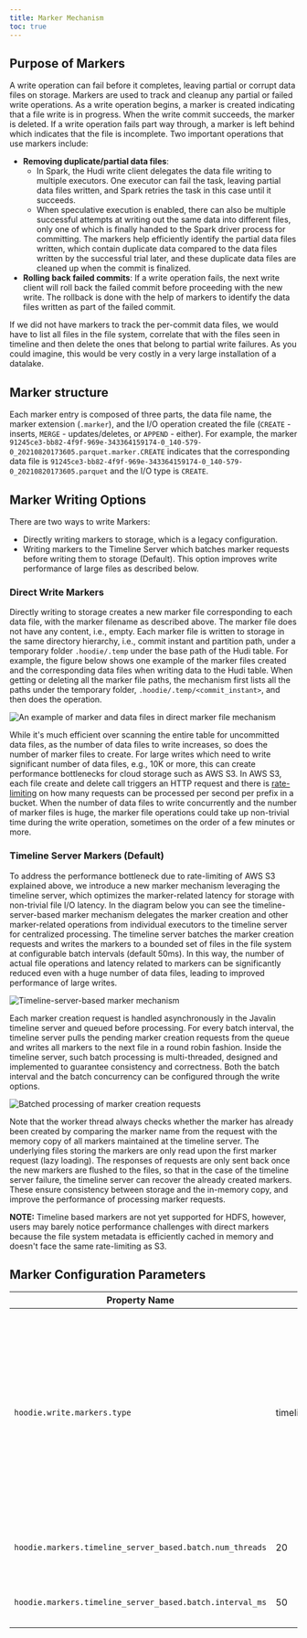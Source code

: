 ```yaml
---
title: Marker Mechanism
toc: true
---
```


## Purpose of Markers
A write operation can fail before it completes, leaving partial or corrupt data files on storage. Markers are used to track 
and cleanup any partial or failed write operations. As a write operation begins, a marker is created indicating 
that a file write is in progress. When the write commit succeeds, the marker is deleted. If a write operation fails part 
way through, a marker is left behind which indicates that the file is incomplete. Two important operations that use markers include: 

- **Removing duplicate/partial data files**: 
  - In Spark, the Hudi write client delegates the data file writing to multiple executors. One executor can fail the task, 
  leaving partial data files written, and Spark retries the task in this case until it succeeds. 
  - When speculative execution is enabled, there can also be multiple successful attempts at writing out the same data 
  into different files, only one of which is finally handed to the Spark driver process for committing. 
  The markers help efficiently identify the partial data files written, which contain duplicate data compared to the data 
  files written by the successful trial later, and these duplicate data files are cleaned up when the commit is finalized.
- **Rolling back failed commits**: If a write operation fails, the next write client will roll back the failed commit before proceeding with the new write. The rollback is done with the help of markers to identify the data files written as part of the failed commit.

If we did not have markers to track the per-commit data files, we would have to list all files in the file system, 
correlate that with the files seen in timeline and then delete the ones that belong to partial write failures. 
As you could imagine, this would be very costly in a very large installation of a datalake.

## Marker structure
Each marker entry is composed of three parts, the data file name,
the marker extension (`.marker`), and the I/O operation created the file (`CREATE` - inserts, `MERGE` - updates/deletes, 
or `APPEND` - either). For example, the marker `91245ce3-bb82-4f9f-969e-343364159174-0_140-579-0_20210820173605.parquet.marker.CREATE` indicates
that the corresponding data file is `91245ce3-bb82-4f9f-969e-343364159174-0_140-579-0_20210820173605.parquet` and the I/O type is `CREATE`.

## Marker Writing Options
There are two ways to write Markers: 

- Directly writing markers to storage, which is a legacy configuration.
- Writing markers to the Timeline Server which batches marker requests before writing them to storage (Default). This option improves write performance of large files as described below.

### Direct Write Markers
Directly writing to storage creates a new marker file corresponding to each data file, with the marker filename as described above. 
The marker file does not have any content, i.e., empty. Each marker file is written to storage in the same directory 
hierarchy, i.e., commit instant and partition path, under a temporary folder `.hoodie/.temp` under the base path of the Hudi table. 
For example, the figure below shows one example of the marker files created and the corresponding data files when writing 
data to the Hudi table.  When getting or deleting all the marker file paths, the mechanism first lists all the paths 
under the temporary folder, `.hoodie/.temp/<commit_instant>`, and then does the operation.

![An example of marker and data files in direct marker file mechanism](/assets/images/blog/marker-mechanism/direct-marker-file-mechanism.png)

While it's much efficient over scanning the entire table for uncommitted data files, as the number of data files to write 
increases, so does the number of marker files to create. For large writes which need to write significant number of data 
files, e.g., 10K or more, this can create performance bottlenecks for cloud storage such as AWS S3. In AWS S3, each 
file create and delete call triggers an HTTP request and there is [rate-limiting](https://docs.aws.amazon.com/AmazonS3/latest/userguide/optimizing-performance.html) 
on how many requests can be processed per second per prefix in a bucket. When the number of data files to write concurrently 
and the number of marker files is huge, the marker file operations could take up non-trivial time during the write operation, 
sometimes on the order of a few minutes or more. 

### Timeline Server Markers (Default)
To address the performance bottleneck due to rate-limiting of AWS S3 explained above, we introduce a new marker mechanism 
leveraging the timeline server, which optimizes the marker-related latency for storage with non-trivial file I/O latency. 
In the diagram below you can see the timeline-server-based marker mechanism delegates the marker creation and other marker-related 
operations from individual executors to the timeline server for centralized processing. The timeline server batches the 
marker creation requests and writes the markers to a bounded set of files in the file system at configurable batch intervals (default 50ms). 
In this way, the number of actual file operations and latency related to markers can be significantly reduced even with 
a huge number of data files, leading to improved performance of large writes.

![Timeline-server-based marker mechanism](/assets/images/blog/marker-mechanism/timeline-server-based-marker-mechanism.png)

Each marker creation request is handled asynchronously in the Javalin timeline server and queued before processing. 
For every batch interval, the timeline server pulls the pending marker creation requests from the queue and 
writes all markers to the next file in a round robin fashion. Inside the timeline server, such batch processing is 
multi-threaded, designed and implemented to guarantee consistency and correctness. Both the batch interval and the batch 
concurrency can be configured through the write options.

![Batched processing of marker creation requests](/assets/images/blog/marker-mechanism/batched-marker-creation.png)

Note that the worker thread always checks whether the marker has already been created by comparing the marker name from 
the request with the memory copy of all markers maintained at the timeline server. The underlying files storing the 
markers are only read upon the first marker request (lazy loading). The responses of requests are only sent back once the 
new markers are flushed to the files, so that in the case of the timeline server failure, the timeline server can recover 
the already created markers. These ensure consistency between storage and the in-memory copy, and improve the performance 
of processing marker requests.

**NOTE:** Timeline based markers are not yet supported for HDFS, however, users may barely notice performance challenges 
with direct markers because the file system metadata is efficiently cached in memory and doesn't face the same rate-limiting as S3.

## Marker Configuration Parameters

| Property Name |   Default   |     Meaning    |        
| ------------- | ----------- | :-------------:| 
| `hoodie.write.markers.type`     | timeline_server_based | Marker type to use.  Two modes are supported: (1) `direct`: individual marker file corresponding to each data file is directly created by the executor; (2) `timeline_server_based`: marker operations are all handled at the timeline service which serves as a proxy.  New marker entries are batch processed and stored in a limited number of underlying files for efficiency. |
| `hoodie.markers.timeline_server_based.batch.num_threads` | 20 | Number of threads to use for batch processing marker creation requests at the timeline server. | 
| `hoodie.markers.timeline_server_based.batch.interval_ms` | 50 | The batch interval in milliseconds for marker creation batch processing. |